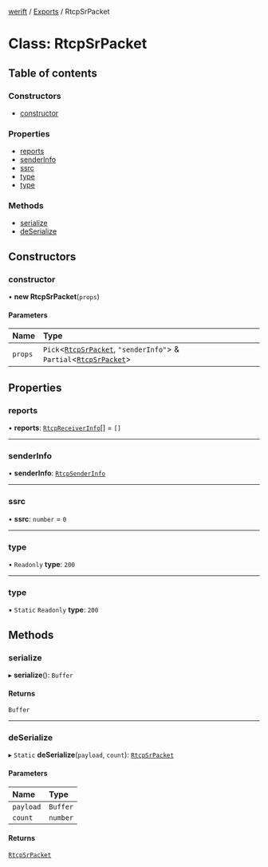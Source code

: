 [werift](../README.md) / [Exports](../modules.md) / RtcpSrPacket

# Class: RtcpSrPacket

## Table of contents

### Constructors

- [constructor](RtcpSrPacket.md#constructor)

### Properties

- [reports](RtcpSrPacket.md#reports)
- [senderInfo](RtcpSrPacket.md#senderinfo)
- [ssrc](RtcpSrPacket.md#ssrc)
- [type](RtcpSrPacket.md#type)
- [type](RtcpSrPacket.md#type-1)

### Methods

- [serialize](RtcpSrPacket.md#serialize)
- [deSerialize](RtcpSrPacket.md#deserialize)

## Constructors

### constructor

• **new RtcpSrPacket**(`props`)

#### Parameters

| Name | Type |
| :------ | :------ |
| `props` | `Pick`<[`RtcpSrPacket`](RtcpSrPacket.md), ``"senderInfo"``\> & `Partial`<[`RtcpSrPacket`](RtcpSrPacket.md)\> |

## Properties

### reports

• **reports**: [`RtcpReceiverInfo`](RtcpReceiverInfo.md)[] = `[]`

___

### senderInfo

• **senderInfo**: [`RtcpSenderInfo`](RtcpSenderInfo.md)

___

### ssrc

• **ssrc**: `number` = `0`

___

### type

• `Readonly` **type**: ``200``

___

### type

▪ `Static` `Readonly` **type**: ``200``

## Methods

### serialize

▸ **serialize**(): `Buffer`

#### Returns

`Buffer`

___

### deSerialize

▸ `Static` **deSerialize**(`payload`, `count`): [`RtcpSrPacket`](RtcpSrPacket.md)

#### Parameters

| Name | Type |
| :------ | :------ |
| `payload` | `Buffer` |
| `count` | `number` |

#### Returns

[`RtcpSrPacket`](RtcpSrPacket.md)
